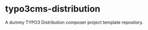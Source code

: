 typo3cms-distribution
=====================

A dummy TYPO3 Distribution composer project template repository.
